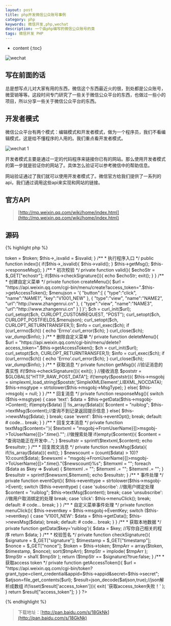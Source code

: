 ```yaml
---
layout: post
title: php开发微信公众账号事例
category: php
keywords: 微信开发,php,wechat
description: 一个由php编写的微信公众账号的类
tags: 微信开发 PHP
---
```


* content
{:toc}

![wechat](http://blog.zhangenrui.cn/wechat_1.png)

## 写在前面的话

总是想写点儿对大家有用的东西，微信这个东西最近火的很，到处都是公众账号，微营销等等。这段时间专门研究了一些关于微信公众平台的东西，也做过一些小的项目，所以分享一些关于微信公众平台的东西。

<!--more-->

## 开发者模式

微信公众平台有两个模式：编辑模式和开发者模式，做为一个程序员，我们不看编辑模式，这是给不懂程序的人用的。我们重点看开发者模式。

![wechat 1](http://blog.zhangenrui.cn/wechat_2.jpg)

开发者模式主要是通过一定的代码程序来链接你已有的网站。那么使用开发者模式的第一步就是验证你的网站了。具体怎么验证可以参考微信中的帮助信息。

网站验证通过了我们就可以使用开发者模式了。微信官方给我们提供了一系列的api，我们通过调用这些api来实现和网站的链接。

## 官方API

> [http://mp.weixin.qq.com/wiki/home/index.html](http://mp.weixin.qq.com/wiki/home/index.html)

## 源码

{% highlight php %}
<?php
class Wechat{
	//签名
    private $token = '';
    //消息类型
    private $msgtype;
    //消息内容
    private $msgobj;
    //事件类型
    private $eventtype;
    //事件key值
    private $eventkey;
	#{服务号才可得到
    //AppId
    private $appid = "";
    //AppSecret
    private $secret = "";
	#}
	private $_isvalid = false;
	public function __construct($token,$isvalid = false){
		$this->token = $token;
		$this->_isvalid = $isvalid;
	}

	/**
	 *	执行程序入口
	 */
	public function index(){
		if($this->_isvalid){
			$this->valid();
		}
		$this->getMsg();
		$this->responseMsg();
	}

	/**
     *  初次校验
     */
	private function valid(){
        $echoStr = $_GET["echostr"];

        if($this->checkSignature()){
        	echo $echoStr;
        	exit();
        }
    }

    /**
     *  创建自定义菜单
     */
    private function createMenu(){
        $url = "https://api.weixin.qq.com/cgi-bin/menu/create?access_token=".$this->getAccessToken();
        $menujson = '{
            "button":[
                {
                    "type":"click",
                    "name":"NAME1",
                    "key":"V1001_NEW"
                },
                {
                    "type":"view",
                    "name":"NAME2",
                    "url":"http://www.zhangenrui.cn"
                },
                {
                    "type":"view",
                    "name":"NAME3",
                    "url":"http://www.zhangenrui.cn"
                }
            ]
        }';

        $ch = curl_init($url);

        curl_setopt($ch, CURLOPT_CUSTOMREQUEST, "POST");
        curl_setopt($ch, CURLOPT_POSTFIELDS,$menujson);
        curl_setopt($ch, CURLOPT_RETURNTRANSFER,1);

        $info = curl_exec($ch);

        if (curl_errno($ch)) {
            echo 'Errno'.curl_error($ch);
        }

        curl_close($ch);

        var_dump($info);
    }

    /**
     *  删除自定义菜单
     */
    private function deleteMenu(){
        $url = "https://api.weixin.qq.com/cgi-bin/menu/delete?access_token=".$this->getAccessToken();

        $ch = curl_init($url);

        curl_setopt($ch, CURLOPT_RETURNTRANSFER,1);

        $info = curl_exec($ch);

        if (curl_errno($ch)) {
            echo 'Errno'.curl_error($ch);
        }

        curl_close($ch);

        var_dump($info);

    }

    /**
     *  获取消息
     */
    private function getMsg(){
        //验证消息的真实性
        if(!$this->checkSignature()){
            exit();
        }

        //接收消息
        $poststr = $GLOBALS["HTTP_RAW_POST_DATA"];
        if(!empty($poststr)){
            $this->msgobj = simplexml_load_string($poststr,'SimpleXMLElement',LIBXML_NOCDATA);
            $this->msgtype = strtolower($this->msgobj->MsgType);
        }
        else{
            $this->msgobj = null;
        }
    }

    /**
     *  回复消息
     */
    private function responseMsg(){
        switch ($this->msgtype) {
            case 'text':
                $data = $this->getData($this->msgobj->Content);
                if(empty($data) || !is_array($data)){
                    $content = "ruiblog";
                	$this->textMsg($content);//查询不到记录返回提示信息
                }
                else{
                	$this->newsMsg($data);
                }
                break;
            case 'event':
                $this->eventOpt();
                break;
            default:
                # code...
                break;
        }
    }

    /**
     *  回复文本消息
     */
    private function textMsg($content=''){
        $textxml = "<xml><ToUserName><![CDATA[{$this->msgobj->FromUserName}]]></ToUserName><FromUserName><![CDATA[{$this->msgobj->ToUserName}]]></FromUserName><CreateTime>".time()."</CreateTime><MsgType><![CDATA[text]]></MsgType><Content><![CDATA[%s]]></Content></xml>";
        
        //做搜索处理
        if(empty($content)){
            $content = "查询功能正在开发中...";
        }
        $resultstr = sprintf($textxml,$content);
        echo $resultstr;
    }

    /**
     *  回复图文消息
     */
    private function newsMsg($data){
        if(!is_array($data)){
        	exit();
        }
        $newscount = (count($data) > 10)?10:count($data);
        $newsxml = "<xml><ToUserName><![CDATA[{$this->msgobj->FromUserName}]]></ToUserName><FromUserName><![CDATA[{$this->msgobj->ToUserName}]]></FromUserName><CreateTime>".time()."</CreateTime><MsgType><![CDATA[news]]></MsgType><ArticleCount>{$newscount}</ArticleCount><Articles>%s</Articles></xml>";
        $itemxml = "";
        foreach ($data as $key => $value) {
        	$itemxml .= "<item>";
        	$itemxml .= "<Title><![CDATA[{$value['title']}]]></Title><Description><![CDATA[{$value['summary']}]]></Description><PicUrl><![CDATA[{$value['picurl']}]]></PicUrl><Url><![CDATA[{$value['url']}]]></Url>";
        	$itemxml .= "</item>";
        }
        $resultstr = sprintf($newsxml,$itemxml);
        echo $resultstr;
    }

    /**
     *  事件处理
     */
    private function eventOpt(){
        $this->eventtype = strtolower($this->msgobj->Event);
        switch ($this->eventtype) {
            case 'subscribe':

                //做用户绑定处理

                $content = "ruiblog";
                $this->textMsg($content);
                break;
            case 'unsubscribe':
                
                //做用户取消绑定的处理

                break;
            case 'click':
                $this->menuClick();
                break;
            default:
                # code...
                break;
        }
    }

    /**
     *  自定义菜单事件处理
     */
    private function menuClick(){
        $this->eventkey = $this->msgobj->EventKey;
        switch ($this->eventkey) {
            case 'V1001_NEW':
            	$data = $this->getData();
                $this->newsMsg($data);
                break;
            default:
                # code...
                break;
        }
    }

    /**
	 *	获取本地数据
     */
    private function getData($key='ruiblog'){
		$data = $key;
		//写你自己相关的程序
    	return $data;
    }
	
    /**
     *  校验签名
     */
	private function checkSignature(){
        $signature = $_GET["signature"];
        $timestamp = $_GET["timestamp"];
        $nonce = $_GET["nonce"];	
        		
		$token = $this->token;
		$tmpArr = array($token, $timestamp, $nonce);
		sort($tmpArr);
		$tmpStr = implode( $tmpArr );
		$tmpStr = sha1( $tmpStr );
		
        return ($tmpStr == $signature)?true:false;
	}

    /**
     *  获取access token
     */
    private function getAccessToken(){
        $url = "https://api.weixin.qq.com/cgi-bin/token?grant_type=client_credential&appid=$this->appid&secret=$this->secret";
        $atjson=file_get_contents($url);
        $result=json_decode($atjson,true);//json解析成数组
        if(!isset($result['access_token'])){
            exit( '获取access_token失败！' );
        }
        return $result["access_token"];
    }
}
?>
{% endhighlight %}

> 下载地址：[http://pan.baidu.com/s/18GkNk](http://pan.baidu.com/s/18GkNk)
